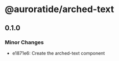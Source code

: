 # @auroratide/arched-text

## 0.1.0

### Minor Changes

- e1871e6: Create the arched-text component
